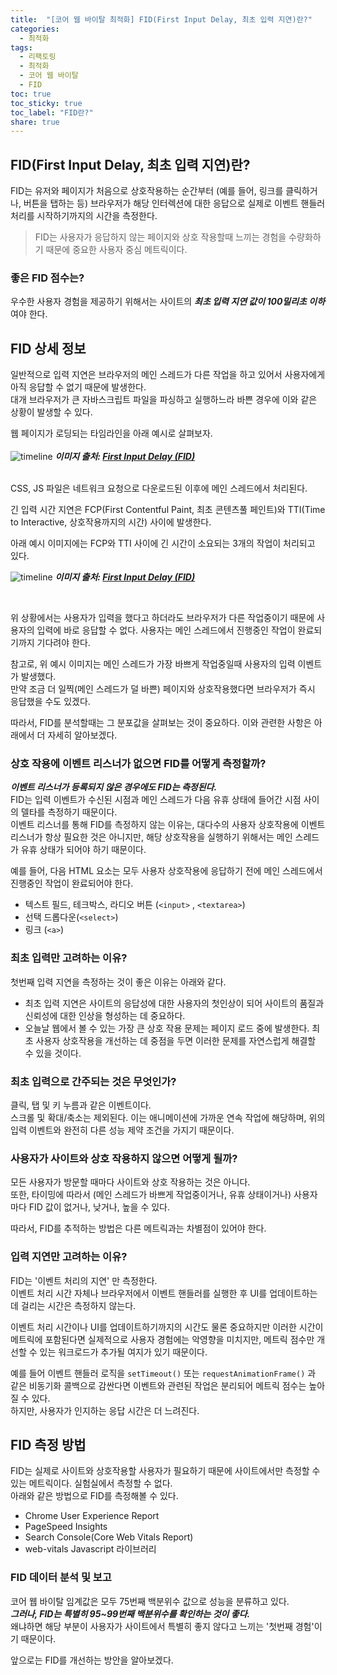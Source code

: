 ```yaml
---
title:  "[코어 웹 바이탈 최적화] FID(First Input Delay, 최초 입력 지연)란?"
categories: 
  - 최적화
tags:
  - 리팩토링
  - 최적화
  - 코어 웹 바이탈
  - FID
toc: true
toc_sticky: true
toc_label: "FID란?"
share: true
---
```


## FID(First Input Delay, 최초 입력 지연)란?

FID는 유저와 페이지가 처음으로 상호작용하는 순간부터 (예를 들어, 링크를 클릭하거나, 버튼을 탭하는 등) 브라우저가 해당 인터렉션에 대한 응답으로 실제로 이벤트 핸들러 처리를 시작하기까지의 시간을 측정한다.
<br>

> FID는 사용자가 응답하지 않는 페이지와 상호 작용할때 느끼는 경험을 수량화하기 때문에 중요한 사용자 중심 메트릭이다. <br>

### 좋은 FID 점수는?
우수한 사용자 경험을 제공하기 위해서는 사이트의 ***최초 입력 지연 값이 100밀리초 이하*** 여야 한다.


## FID 상세 정보
일반적으로 입력 지연은 브라우저의 메인 스레드가 다른 작업을 하고 있어서 사용자에게 아직 응답할 수 없기 때문에 발생한다. <br>
대개 브라우저가 큰 자바스크립트 파일을 파싱하고 실행하느라 바쁜 경우에 이와 같은 상황이 발생할 수 있다.

웹 페이지가 로딩되는 타임라인을 아래 예시로 살펴보자.
<br>
<br>
![timeline](https://web-dev.imgix.net/image/admin/9tm3f6pwlHMqNKuFvaP0.svg)
***이미지 출처: [First Input Delay (FID)](https://web.dev/i18n/en/fid/)***

<br>
CSS, JS 파일은 네트워크 요청으로 다운로드된 이후에 메인 스레드에서 처리된다. <br>

긴 입력 시간 지연은 FCP(First Contentful Paint, 최초 콘텐츠풀 페인트)와 TTI(Time to Interactive, 상호작용까지의 시간) 사이에 발생한다. <br>


아래 예시 이미지에는 FCP와 TTI 사이에 긴 시간이 소요되는 3개의 작업이 처리되고 있다. <br>

![timeline](https://web-dev.imgix.net/image/admin/krOoeuQ4TWCbt9t6v5Wf.svg)
***이미지 출처: [First Input Delay (FID)](https://web.dev/i18n/en/fid/)***


<br>

위 상황에서는 사용자가 입력을 했다고 하더라도 브라우저가 다른 작업중이기 때문에 사용자의 입력에 바로 응답할 수 없다. 사용자는 메인 스레드에서 진행중인 작업이 완료되기까지 기다려야 한다. <br>

참고로, 위 예시 이미지는 메인 스레드가 가장 바쁘게 작업중일때 사용자의 입력 이벤트가 발생했다. <br> 만약 조금 더 일찍(메인 스레드가 덜 바쁜) 페이지와 상호작용했다면 브라우저가 즉시 응답했을 수도 있겠다. <br>

따라서, FID를 분석할때는 그 분포값을 살펴보는 것이 중요하다. 이와 관련한 사항은 아래에서 더 자세히 알아보겠다. <br>


### 상호 작용에 이벤트 리스너가 없으면 FID를 어떻게 측정할까?
***이벤트 리스너가 등록되지 않은 경우에도 FID는 측정된다.*** <br>
FID는 입력 이벤트가 수신된 시점과 메인 스레드가 다음 유휴 상태에 들어간 시점 사이의 델타를 측정하기 때문이다. <br>
이벤트 리스너를 통해 FID를 측정하지 않는 이유는, 대다수의 사용자 상호작용에 이벤트 리스너가 항상 필요한 것은 아니지만, 해당 상호작용을 실행하기 위해서는 메인 스레드가 유휴 상태가 되어야 하기 때문이다.
<br>

예를 들어, 다음 HTML 요소는 모두 사용자 상호작용에 응답하기 전에 메인 스레드에서 진행중인 작업이 완료되어야 한다.
<br>

-  텍스트 필드, 테크박스, 라디오 버튼 (`<input>` , `<textarea>`)
-  선택 드롭다운(`<select>`)
-  링크 (`<a>`)


### 최초 입력만 고려하는 이유?
첫번째 입력 지연을 측정하는 것이 좋은 이유는 아래와 같다. <br>


- 최초 입력 지연은 사이트의 응답성에 대한 사용자의 첫인상이 되어 사이트의 품질과 신뢰성에 대한 인상을 형성하는 데 중요하다.
- 오늘날 웹에서 볼 수 있는 가장 큰 상호 작용 문제는 페이지 로드 중에 발생한다. 최초 사용자 상호작용을 개선하는 데 중점을 두면 이러한 문제를 자연스럽게 해결할 수 있을 것이다.



### 최초 입력으로 간주되는 것은 무엇인가?
클릭, 탭 및 키 누름과 같은 이벤트이다. <br>
스크롤 및 확대/축소는 제외된다. 이는 애니메이션에 가까운 연속 작업에 해당하며, 위의 입력 이벤트와 완전히 다른 성능 제약 조건을 가지기 때문이다. <br>


### 사용자가 사이트와 상호 작용하지 않으면 어떻게 될까?
모든 사용자가 방문할 때마다 사이트와 상호 작용하는 것은 아니다. <br>
또한, 타이밍에 따라서 (메인 스레드가 바쁘게 작업중이거나, 유휴 상태이거나) 사용자마다 FID 값이 없거나, 낮거나, 높을 수 있다. <br>

따라서, FID를 추적하는 방법은 다른 메트릭과는 차별점이 있어야 한다.


### 입력 지연만 고려하는 이유?
FID는 '이벤트 처리의 지연' 만 측정한다. <br> 이벤트 처리 시간 자체나 브라우저에서 이벤트 핸들러를 실행한 후 UI를 업데이트하는 데 걸리는 시간은 측정하지 않는다. <br>

이벤트 처리 시간이나 UI를 업데이트하기까지의 시간도 물론 중요하지만 이러한 시간이 메트릭에 포함된다면 실제적으로 사용자 경험에는 악영향을 미치지만, 메트릭 점수만 개선할 수 있는 워크로드가 추가될 여지가 있기 때문이다. <br>

예를 들어 이벤트 핸들러 로직을 `setTimeout()` 또는 `requestAnimationFrame()` 과 같은 비동기화 콜백으로 감싼다면 이벤트와 관련된 작업은 분리되어 메트릭 점수는 높아질 수 있다. <br>
하지만, 사용자가 인지하는 응답 시간은 더 느려진다. 


## FID 측정 방법
FID는 실제로 사이트와 상호작용할 사용자가 필요하기 때문에 사이트에서만 측정할 수 있는 메트릭이다. 실험실에서 측정할 수 없다. <br>
아래와 같은 방법으로 FID를 측정해볼 수 있다.

- Chrome User Experience Report
- PageSpeed Insights
- Search Console(Core Web Vitals Report)
- web-vitals Javascript 라이브러리


### FID 데이터 분석 및 보고
코어 웹 바이탈 임계값은 모두 75번째 백분위수 값으로 성능을 분류하고 있다. <br>
***그러나, FID는 특별히 95~99번째 백분위수를 확인하는 것이 좋다.*** <br>
왜냐하면 해당 부분이 사용자가 사이트에서 특별히 좋지 않다고 느끼는 '첫번째 경험'이기 때문이다.

앞으로는 FID를 개선하는 방안을 알아보겠다.
